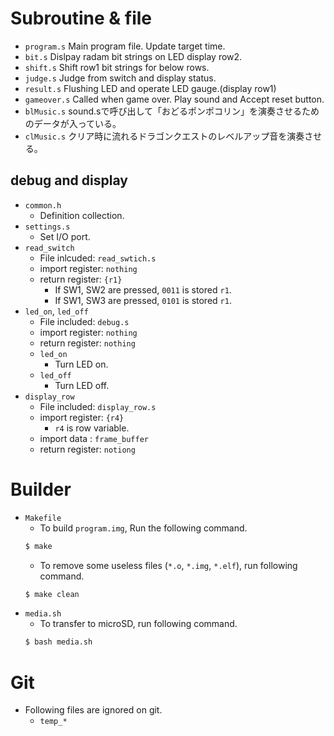 # Subroutine & file
- `program.s`
	Main program file. Update target time.
- `bit.s`
	Dislpay radam bit strings on LED display row2.
- `shift.s`
	Shift row1 bit strings for below rows.
- `judge.s`
	Judge from switch and display status.
- `result.s`
	Flushing LED and operate LED gauge.(display row1)
- `gameover.s`
	Called when game over. Play sound and Accept reset button.
- `blMusic.s`
	sound.sで呼び出して「おどるポンポコリン」を演奏させるためのデータが入っている。
- `clMusic.s`
	クリア時に流れるドラゴンクエストのレベルアップ音を演奏させる。
## debug and display
- `common.h`
	- Definition collection.
- `settings.s`
	- Set I/O port.
- `read_switch`
	- File inlcuded: `read_swtich.s`
	- import register: `nothing`
	- return register: `{r1}`
		- If SW1, SW2 are pressed, `0011` is stored `r1`.
		- If SW1, SW3 are pressed, `0101` is stored `r1`.
- `led_on`, `led_off`
	- File included: `debug.s`
	- import register: `nothing`
	- return register: `nothing`
	- `led_on`
		- Turn LED on.
	- `led_off`
		- Turn LED off.
- `display_row`
	- File included: `display_row.s`
	- import register: `{r4}`
		- `r4` is row variable.
	- import data    : `frame_buffer`
	- return register: `notiong`
# Builder
- `Makefile`
	- To build `program.img`, Run the following command.
	```Bash
	$ make
	```
	- To remove some useless files (`*.o`, `*.img`, `*.elf`), run following command.
	```Bash
	$ make clean
	```
- `media.sh`
	- To transfer to microSD, run following command.
	```Bash
	$ bash media.sh
	```
# Git
- Following files are ignored on git.
	- `temp_*`
